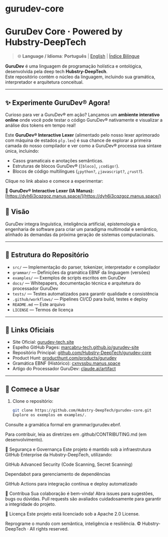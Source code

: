 # gurudev-core
# GuruDev Core · Powered by Hubstry-DeepTech

> 🌐 **Language / Idioma**: **Português** | [English](README_EN.md) | [Índice Bilíngue](BILINGUAL_INDEX.md)

**GuruDev** é uma linguagem de programação holística e ontológica, desenvolvida pela deep tech **Hubstry-DeepTech**.  
Este repositório contém o núcleo da linguagem, incluindo sua gramática, interpretador e arquitetura conceitual.

---
## ✨ Experimente GuruDev® Agora!

Curioso para ver a GuruDev® em ação? Lançamos um **ambiente interativo online** onde você pode testar o código GuruDev® nativamente e visualizar a análise dos tokens em tempo real!

Este **GuruDev® Interactive Lexer** (alimentado pelo nosso lexer aprimorado com máquina de estados `ply.lex`) é sua chance de explorar a primeira camada do nosso compilador e ver como a GuruDev® processa sua sintaxe única, incluindo:
* Casos gramaticais e anotações semânticas.
* Estruturas de blocos GuruDev® (`[bloco]`, `¡codigo!`).
* Blocos de código multilíngues (`¿python?`, `¿javascript?`, `¿rust?`).

Clique no link abaixo e comece a experimentar:

🔗 **GuruDev® Interactive Lexer (IA Manus):** [https://dyh6i3cqzgoz.manus.space/](https://dyh6i3cqzgoz.manus.space/)

## 🌟 Visão

GuruDev integra linguística, inteligência artificial, epistemologia e engenharia de software para criar um paradigma multimodal e semântico, alinhado às demandas da próxima geração de sistemas computacionais.

---

## 📂 Estrutura do Repositório

- `src/` — Implementação do parser, tokenizer, interpretador e compilador  
- `grammar/` — Definições da gramática EBNF da linguagem (versões)  
- `examples/` — Exemplos de scripts escritos em GuruDev  
- `docs/` — Whitepapers, documentação técnica e arquitetura do processador GuruDev  
- `tests/` — Testes automatizados para garantir qualidade e consistência  
- `.github/workflows/` — Pipelines CI/CD para build, testes e deploy  
- `README.md` — Este arquivo  
- `LICENSE` — Termos de licença

---

## 🔗 Links Oficiais

- Site Oficial: [gurudev-tech.site](https://gurudev-tech.site)  
- Espelho GitHub Pages: [marcabru-tech.github.io/gurudev-site](https://marcabru-tech.github.io/gurudev-site/)  
- Repositório Principal: [github.com/Hubstry-DeepTech/gurudev-core](https://github.com/Hubstry-DeepTech/gurudev-core)  
- Product Hunt: [producthunt.com/products/gurudev](https://www.producthunt.com/products/gurudev)  
- Gramática EBNF (Histórico): [cxnvssbu.manus.space](https://cxnvssbu.manus.space/)  
- Artigo do Processador GuruDev: [claude.ai/artifact](https://claude.ai/public/artifacts/73e2a8b5-535e-4ac7-9f9f-181936263727)  

---

## 🚀 Comece a Usar

1. Clone o repositório:  
   ```bash
   git clone https://github.com/Hubstry-DeepTech/gurudev-core.git
   Explore os exemplos em examples/.

Consulte a gramática formal em grammar/gurudev.ebnf.

Para contribuir, leia as diretrizes em .github/CONTRIBUTING.md (em desenvolvimento).

🔐 Segurança e Governança
Este projeto é mantido sob a infraestrutura GitHub Enterprise da Hubstry-DeepTech, utilizando:

GitHub Advanced Security (Code Scanning, Secret Scanning)

Dependabot para gerenciamento de dependências

GitHub Actions para integração contínua e deploy automatizado

🤝 Contribua
Sua colaboração é bem-vinda! Abra issues para sugestões, bugs ou dúvidas. Pull requests são avaliados cuidadosamente para garantir a integridade do projeto.

📜 Licença
Este projeto está licenciado sob a Apache 2.0 License.

Reprograme o mundo com semântica, inteligência e resiliência.
© Hubstry-DeepTech · All rights reserved.

